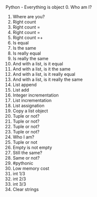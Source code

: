 Python - Everything is object
0. Who am I?
1. Where are you?
2. Right count
3. Right count =
4. Right count =
5. Right count =+
6. Is equal
7. Is the same
8. Is really equal
9. Is really the same
10. And with a list, is it equal
11. And with a list, is it the same
12. And with a list, is it really equal
13. And with a list, is it really the same
14. List append
15. List add
16. Integer incrementation
17. List incrementation
18. List assignation
19. Copy a list object
20. Tuple or not?
21. Tuple or not?
22. Tuple or not?
23. Tuple or not?
24. Who I am?
25. Tuple or not
26. Empty is not empty
27. Still the same?
28. Same or not?
29. #pythonic
30. Low memory cost
31. int 1/3
32. int 2/3
33. int 3/3
34. Clear strings

